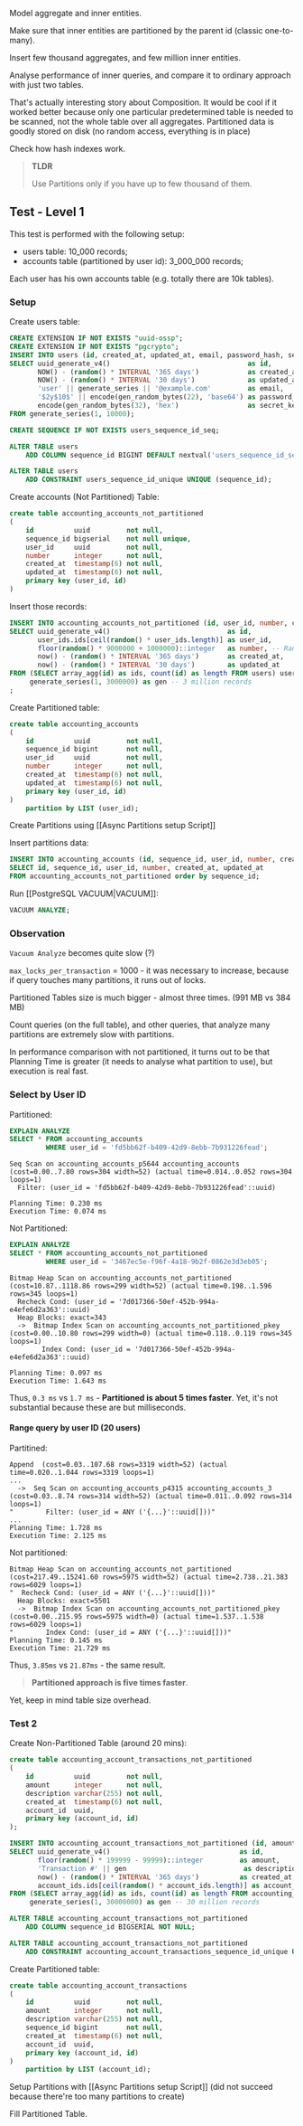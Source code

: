 Model aggregate and inner entities.

Make sure that inner entities are partitioned by the parent id (classic one-to-many).

Insert few thousand aggregates, and few million inner entities.

Analyse performance of inner queries, and compare it to ordinary approach with just two tables.

That's actually interesting story about Composition. It would be cool if it worked better because only one particular predetermined table is needed to be scanned, not the whole table over all aggregates.
Partitioned data is goodly stored on disk (no random access, everything is in place)

Check how hash indexes work.

> **TLDR**
> 
> Use Partitions only if you have up to few thousand of them.

## Test - Level 1

This test is performed with the following setup:
- users table: 10_000 records;
- accounts table (partitioned by user id): 3_000_000 records;

Each user has his own accounts table (e.g. totally there are 10k tables).

### Setup

Create users table:

```sql
CREATE EXTENSION IF NOT EXISTS "uuid-ossp";
CREATE EXTENSION IF NOT EXISTS "pgcrypto";
INSERT INTO users (id, created_at, updated_at, email, password_hash, secret_key)
SELECT uuid_generate_v4()                                  as id,
       NOW() - (random() * INTERVAL '365 days')            as created_at,
       NOW() - (random() * INTERVAL '30 days')             as updated_at,
       'user' || generate_series || '@example.com'         as email,
       '$2y$10$' || encode(gen_random_bytes(22), 'base64') as password_hash,
       encode(gen_random_bytes(32), 'hex')                 as secret_key
FROM generate_series(1, 10000);

CREATE SEQUENCE IF NOT EXISTS users_sequence_id_seq;

ALTER TABLE users
    ADD COLUMN sequence_id BIGINT DEFAULT nextval('users_sequence_id_seq') NOT NULL;

ALTER TABLE users
    ADD CONSTRAINT users_sequence_id_unique UNIQUE (sequence_id);
```

Create accounts (Not Partitioned) Table:

```sql
create table accounting_accounts_not_partitioned
(
    id          uuid         not null,
    sequence_id bigserial    not null unique,
    user_id     uuid         not null,
    number      integer      not null,
    created_at  timestamp(6) not null,
    updated_at  timestamp(6) not null,
    primary key (user_id, id)
)
```

Insert those records:

```sql
INSERT INTO accounting_accounts_not_partitioned (id, user_id, number, created_at, updated_at)
SELECT uuid_generate_v4()                             as id,
       user_ids.ids[ceil(random() * user_ids.length)] as user_id,
       floor(random() * 9000000 + 1000000)::integer   as number, -- Random 7-digit account numbers
       now() - (random() * INTERVAL '365 days')       as created_at,
       now() - (random() * INTERVAL '30 days')        as updated_at
FROM (SELECT array_agg(id) as ids, count(id) as length FROM users) user_ids,
     generate_series(1, 3000000) as gen -- 3 million records
;
```

Create Partitioned table:

```sql
create table accounting_accounts
(
    id          uuid         not null,
    sequence_id bigint       not null,
    user_id     uuid         not null,
    number      integer      not null,
    created_at  timestamp(6) not null,
    updated_at  timestamp(6) not null,
    primary key (user_id, id)
)
    partition by LIST (user_id);
```

Create Partitions using [[Async Partitions setup Script]]

Insert partitions data:

```sql
INSERT INTO accounting_accounts (id, sequence_id, user_id, number, created_at, updated_at)  
SELECT id, sequence_id, user_id, number, created_at, updated_at  
FROM accounting_accounts_not_partitioned order by sequence_id;
```

Run [[PostgreSQL VACUUM|VACUUM]]:

```sql
VACUUM ANALYZE;
```

### Observation

`Vacuum Analyze` becomes quite slow (?)

`max_locks_per_transaction` = 1000 - it was necessary to increase, because if query touches many partitions, it runs out of locks.

Partitioned Tables size is much bigger - almost three times.
(991 MB vs 384 MB)

Count queries (on the full table), and other queries, that analyze many partitions are extremely slow with partitions.

In performance comparison with not partitioned, it turns out to be that Planning Time is greater (it needs to analyse what partition to use), but execution is real fast.

### Select by User ID

Partitioned:

```sql
EXPLAIN ANALYZE
SELECT * FROM accounting_accounts
         WHERE user_id = 'fd5bb62f-b409-42d9-8ebb-7b931226fead';
```

```
Seq Scan on accounting_accounts_p5644 accounting_accounts  (cost=0.00..7.80 rows=304 width=52) (actual time=0.014..0.052 rows=304 loops=1)
  Filter: (user_id = 'fd5bb62f-b409-42d9-8ebb-7b931226fead'::uuid)

Planning Time: 0.230 ms
Execution Time: 0.074 ms
```

Not Partitioned:

```sql
EXPLAIN ANALYZE
SELECT * FROM accounting_accounts_not_partitioned
         WHERE user_id = '3467ec5e-f96f-4a18-9b2f-0862e3d3eb05';
```

```
Bitmap Heap Scan on accounting_accounts_not_partitioned  (cost=10.87..1118.86 rows=299 width=52) (actual time=0.198..1.596 rows=345 loops=1)
  Recheck Cond: (user_id = '7d017366-50ef-452b-994a-e4efe6d2a363'::uuid)
  Heap Blocks: exact=343
  ->  Bitmap Index Scan on accounting_accounts_not_partitioned_pkey  (cost=0.00..10.80 rows=299 width=0) (actual time=0.118..0.119 rows=345 loops=1)
        Index Cond: (user_id = '7d017366-50ef-452b-994a-e4efe6d2a363'::uuid)

Planning Time: 0.097 ms
Execution Time: 1.643 ms
```

Thus, `0.3 ms` vs `1.7 ms` - **Partitioned is about 5 times faster**. Yet, it's not substantial because these are but milliseconds.

#### Range query by user ID (20 users)

Partitined:

```
Append  (cost=0.03..107.68 rows=3319 width=52) (actual time=0.020..1.044 rows=3319 loops=1)
...
  ->  Seq Scan on accounting_accounts_p4315 accounting_accounts_3  (cost=0.03..8.74 rows=314 width=52) (actual time=0.011..0.092 rows=314 loops=1)
"        Filter: (user_id = ANY ('{...}'::uuid[]))"
...
Planning Time: 1.728 ms
Execution Time: 2.125 ms
```

Not partitioned:

```
Bitmap Heap Scan on accounting_accounts_not_partitioned  (cost=217.49..15241.60 rows=5975 width=52) (actual time=2.738..21.383 rows=6029 loops=1)
"  Recheck Cond: (user_id = ANY ('{...}'::uuid[]))"
  Heap Blocks: exact=5501
  ->  Bitmap Index Scan on accounting_accounts_not_partitioned_pkey  (cost=0.00..215.95 rows=5975 width=0) (actual time=1.537..1.538 rows=6029 loops=1)
"        Index Cond: (user_id = ANY ('{...}'::uuid[]))"
Planning Time: 0.145 ms
Execution Time: 21.729 ms
```

Thus, `3.85ms` vs `21.87ms` - the same result. 

> **Partitioned approach is five times faster**.

Yet, keep in mind table size overhead.

### Test 2

Create Non-Partitioned Table (around 20 mins):

```sql
create table accounting_account_transactions_not_partitioned  
(  
    id          uuid         not null,  
    amount      integer      not null,  
    description varchar(255) not null,  
    created_at  timestamp(6) not null,  
    account_id  uuid,  
    primary key (account_id, id)  
);

INSERT INTO accounting_account_transactions_not_partitioned (id, amount, description, created_at, account_id)
SELECT uuid_generate_v4()                                as id,
       floor(random() * 199999 - 99999)::integer         as amount,
       'Transaction #' || gen                             as description,
       now() - (random() * INTERVAL '365 days')          as created_at,
       account_ids.ids[ceil(random() * account_ids.length)] as account_id
FROM (SELECT array_agg(id) as ids, count(id) as length FROM accounting_accounts_not_partitioned) account_ids,
     generate_series(1, 30000000) as gen -- 30 million records

ALTER TABLE accounting_account_transactions_not_partitioned
    ADD COLUMN sequence_id BIGSERIAL NOT NULL;

ALTER TABLE accounting_account_transactions_not_partitioned
    ADD CONSTRAINT accounting_account_transactions_sequence_id_unique UNIQUE (sequence_id);
```

Create Partitioned table:

```sql
create table accounting_account_transactions
(
    id          uuid         not null,
    amount      integer      not null,
    description varchar(255) not null,
    sequence_id bigint       not null,
    created_at  timestamp(6) not null,
    account_id  uuid,
    primary key (account_id, id)
)
    partition by LIST (account_id);
```

Setup Partitions with [[Async Partitions setup Script]] (did not succeed because there're too many partitions to create)

Fill Partitioned Table.


